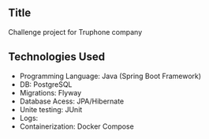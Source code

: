 ## Title

Challenge project for Truphone company

## Technologies Used

- Programming Language: Java (Spring Boot Framework)
- DB: PostgreSQL
- Migrations: Flyway
- Database Acess: JPA/Hibernate
- Unite testing: JUnit
- Logs:
- Containerization: Docker Compose
